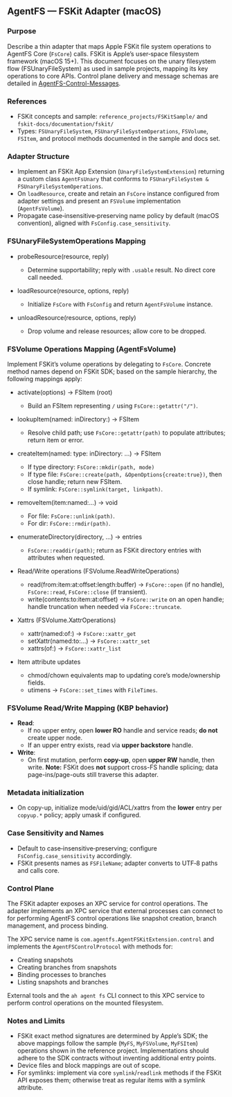 ## AgentFS — FSKit Adapter (macOS)

### Purpose

Describe a thin adapter that maps Apple FSKit file system operations to AgentFS Core (`FsCore`) calls. FSKit is Apple’s user‑space filesystem framework (macOS 15+). This document focuses on the unary filesystem flow (FSUnaryFileSystem) as used in sample projects, mapping its key operations to core APIs. Control plane delivery and message schemas are detailed in [AgentFS-Control-Messages](AgentFS-Control-Messages.md).

### References

- FSKit concepts and sample: `reference_projects/FSKitSample/` and `fskit-docs/documentation/fskit/`
- Types: `FSUnaryFileSystem`, `FSUnaryFileSystemOperations`, `FSVolume`, `FSItem`, and protocol methods documented in the sample and docs set.

### Adapter Structure

- Implement an FSKit App Extension (`UnaryFileSystemExtension`) returning a custom class `AgentFsUnary` that conforms to `FSUnaryFileSystem & FSUnaryFileSystemOperations`.
- On `loadResource`, create and retain an `FsCore` instance configured from adapter settings and present an `FSVolume` implementation (`AgentFsVolume`).
- Propagate case‑insensitive‑preserving name policy by default (macOS convention), aligned with `FsConfig.case_sensitivity`.

### FSUnaryFileSystemOperations Mapping

- probeResource(resource, reply)
  - Determine supportability; reply with `.usable` result. No direct core call needed.

- loadResource(resource, options, reply)
  - Initialize `FsCore` with `FsConfig` and return `AgentFsVolume` instance.

- unloadResource(resource, options, reply)
  - Drop volume and release resources; allow core to be dropped.

### FSVolume Operations Mapping (AgentFsVolume)

Implement FSKit’s volume operations by delegating to `FsCore`. Concrete method names depend on FSKit SDK; based on the sample hierarchy, the following mappings apply:

- activate(options) -> FSItem (root)
  - Build an FSItem representing `/` using `FsCore::getattr("/")`.

- lookupItem(named: inDirectory:) -> FSItem
  - Resolve child path; use `FsCore::getattr(path)` to populate attributes; return item or error.

- createItem(named: type: inDirectory: ...) -> FSItem
  - If type directory: `FsCore::mkdir(path, mode)`
  - If type file: `FsCore::create(path, &OpenOptions{create:true})`, then close handle; return new FSItem.
  - If symlink: `FsCore::symlink(target, linkpath)`.

- removeItem(item:named:...) -> void
  - For file: `FsCore::unlink(path)`.
  - For dir: `FsCore::rmdir(path)`.

- enumerateDirectory(directory, ...) -> entries
  - `FsCore::readdir(path)`; return as FSKit directory entries with attributes when requested.

- Read/Write operations (FSVolume.ReadWriteOperations)
  - read(from:item:at:offset:length:buffer) → `FsCore::open` (if no handle), `FsCore::read`, `FsCore::close` (if transient).
  - write(contents:to:item:at:offset) → `FsCore::write` on an open handle; handle truncation when needed via `FsCore::truncate`.

- Xattrs (FSVolume.XattrOperations)
  - xattr(named:of:) → `FsCore::xattr_get`
  - setXattr(named:to:...) → `FsCore::xattr_set`
  - xattrs(of:) → `FsCore::xattr_list`

- Item attribute updates
  - chmod/chown equivalents map to updating core’s mode/ownership fields.
  - utimens → `FsCore::set_times` with `FileTimes`.

### FSVolume Read/Write Mapping (KBP behavior)

- **Read**:
  - If no upper entry, open **lower RO** handle and service reads; **do not** create upper node.
  - If an upper entry exists, read via **upper backstore** handle.
- **Write**:
  - On first mutation, perform **copy-up**, open **upper RW** handle, then write.
    **Note:** FSKit does **not** support cross-FS handle splicing; data page-ins/page-outs still traverse this adapter.

### Metadata initialization

- On copy-up, initialize mode/uid/gid/ACL/xattrs from the **lower** entry per `copyup.*` policy; apply umask if configured.

### Case Sensitivity and Names

- Default to case‑insensitive‑preserving; configure `FsConfig.case_sensitivity` accordingly.
- FSKit presents names as `FSFileName`; adapter converts to UTF‑8 paths and calls core.

### Control Plane

The FSKit adapter exposes an XPC service for control operations. The adapter implements an XPC service that external processes can connect to for performing AgentFS control operations like snapshot creation, branch management, and process binding.

The XPC service name is `com.agentfs.AgentFSKitExtension.control` and implements the `AgentFSControlProtocol` with methods for:

- Creating snapshots
- Creating branches from snapshots
- Binding processes to branches
- Listing snapshots and branches

External tools and the `ah agent fs` CLI connect to this XPC service to perform control operations on the mounted filesystem.

### Notes and Limits

- FSKit exact method signatures are determined by Apple’s SDK; the above mappings follow the sample (`MyFS`, `MyFSVolume`, `MyFSItem`) operations shown in the reference project. Implementations should adhere to the SDK contracts without inventing additional entry points.
- Device files and block mappings are out of scope.
- For symlinks: implement via core `symlink`/`readlink` methods if the FSKit API exposes them; otherwise treat as regular items with a symlink attribute.
